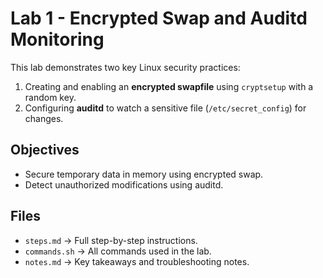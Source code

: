 # Lab 1 - Encrypted Swap and Auditd Monitoring

This lab demonstrates two key Linux security practices:

1. Creating and enabling an **encrypted swapfile** using `cryptsetup` with a random key.
2. Configuring **auditd** to watch a sensitive file (`/etc/secret_config`) for changes.

## Objectives
- Secure temporary data in memory using encrypted swap.
- Detect unauthorized modifications using auditd.

## Files
- `steps.md` → Full step-by-step instructions.
- `commands.sh` → All commands used in the lab.
- `notes.md` → Key takeaways and troubleshooting notes.
